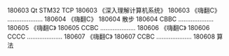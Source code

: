 180603  Qt STM32 TCP
180603  《深入理解计算机系统》
180603  《嗨翻C》
....................
180604  《嗨翻C》
180604  散步
180604  CBBC
....................
180605  《嗨翻C》
180605  CCBC
....................
180606 《嗨翻C》
180606  CCCC
....................
180607  《嗨翻C》
180607  CCBC
....................
180608  算法
